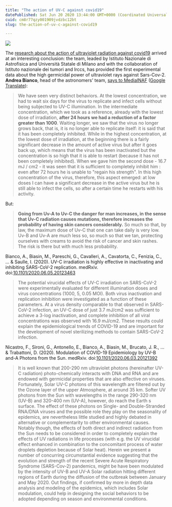 ```yaml
---
title: "The action of UV-C against covid19"
datePublished: Sat Jun 20 2020 13:44:00 GMT+0000 (Coordinated Universal Time)
cuid: cm8r77qzy001909jvdzbc12bt
slug: the-action-of-uv-c-against-covid19

---
```



![](https://cdn.hashnode.com/res/hashnode/image/upload/v1743070572841/9932257c-a685-4a4e-af60-5747c13c7fa6.jpeg)

The [research about the action of ultraviolet radiation against covid19](http://docmadhattan.fieldofscience.com/2020/04/using-ultraviolet-radiation-against.html) arrived at an interesting conclusion: the team, leaded by Istituto Nazionale di Astrofisica and Università Statale di Milano and with the collaboration of Istituto nazionale dei tumori and Irccs, has provided the first experimental data about the high germicidal power of ultraviolet rays against Sars-Cov-2.  
**Andrea Bianco**, head of the astronomers' team, [says to MediaINAF](https://www.media.inaf.it/2020/06/15/lampade-uvc-inibiscono-sars-cov-2/) ([Google Translate](https://translate.google.com/translate?sl=it&tl=en&u=https%3A%2F%2Fwww.media.inaf.it%2F2020%2F06%2F15%2Flampade-uvc-inibiscono-sars-cov-2%2F)):

> We have seen very distinct behaviors. At the lowest concentration, we had to wait six days for the virus to replicate and infect cells without being subjected to UV-C illumination. In the intermediate concentration, which we took as a reference, already with the lowest dose of irradiation, **after 24 hours we had a reduction of a factor greater than 1000**. Waiting longer, we saw that the virus no longer grows back, that is, it is no longer able to replicate itself: it is said that it has been completely inhibited. While in the highest concentration, at the lowest dose of irradiation, at the beginning there is a fairly significant decrease in the amount of active virus but after it goes back up, which means that the virus has been inactivated but the concentration is so high that it is able to restart (because it has not been completely inhibited). When we gave him the second dose - 16.7 mJ / cm2 - it was seen that it is sufficient to completely inhibit him : even after 72 hours he is unable to "regain his strength". In this high concentration of the virus, therefore, this aspect emerged: at low doses I can have a significant decrease in the active virus but he is still able to infect the cells, so after a certain time he restarts with his activity.

But:

> **Going from Uv-A to Uv-C the danger for man increases, in the sense that Uv-C radiation causes mutations, therefore increases the probability of having skin cancers considerably.** So much so that, by law, the maximum dose of Uv-C that one can take daily is very low. Uv-B and Uv-A are much less so, so much so that we tan, protecting ourselves with creams to avoid the risk of cancer and skin rashes. The risk is there but with much less probability.

Bianco, A., Biasin, M., Pareschi, G., Cavalleri, A., Cavatorta, C., Fenizia, C., ... & Saulle, I. (2020). UV-C irradiation is highly effective in inactivating and inhibiting SARS-CoV-2 replication. medRxiv. doi:[10.1101/2020.06.05.20123463](https://doi.org/10.1101/2020.06.05.20123463)

> The potential virucidal effects of UV-C irradiation on SARS-CoV-2 were experimentally evaluated for different illumination doses and virus concentrations (1000, 5, 0.05 MOI). Both virus inactivation and replication inhibition were investigated as a function of these parameters. At a virus density comparable to that observed in SARS-CoV-2 infection, an UV-C dose of just 3.7 mJ/cm2 was sufficient to achieve a 3-log inactivation, and complete inhibition of all viral concentrations was observed with 16.9 mJ/cm2. These results could explain the epidemiological trends of COVID-19 and are important for the development of novel sterilizing methods to contain SARS-CoV-2 infection.

Nicastro, F., Sironi, G., Antonello, E., Bianco, A., Biasin, M., Brucato, J. R., ... & Trabattoni, D. (2020). Modulation of COVID-19 Epidemiology by UV-B and-A Photons from the Sun. medRxiv. doi:[10.1101/2020.06.03.20121392](https://doi.org/10.1101/2020.06.03.20121392)

> It is well known that 200-290 nm ultraviolet photons (hereinafter UV-C radiation) photo-chemically interacts with DNA and RNA and are endowed with germicidal properties that are also effective on viruses. Fortunately, Solar UV-C photons of this wavelength are filtered out by the Ozone layer of the upper Atmosphere, at around 35 km. Softer UV photons from the Sun with wavelengths in the range 290-320 nm (UV-B) and 320-400 nm (UV-A), however, do reach the Earth s surface. The effect of these photons on Single- and Double-Stranded RNA/DNA viruses and the possible role they play on the seasonality of epidemics, are nevertheless little studied and highly debated in alternative or complementarity to other environmental causes. Notably though, the effects of both direct and indirect radiation from the Sun needs to be considered in order to completely explain the effects of UV radiations in life processes (with e.g. the UV virucidal effect enhanced in combination to the concomitant process of water droplets depletion because of Solar heat). Herein we present a number of concurring circumstantial evidence suggesting that the evolution and strength of the recent Severe Acute Respiratory Syndrome (SARS-Cov-2) pandemics, might be have been modulated by the intensity of UV-B and UV-A Solar radiation hitting different regions of Earth during the diffusion of the outbreak between January and May 2020. Out findings, if confirmed by more in depth data analysis and modeling of the epidemics, which includes Solar modulation, could help in designing the social behaviors to be adopted depending on season and environmental conditions.